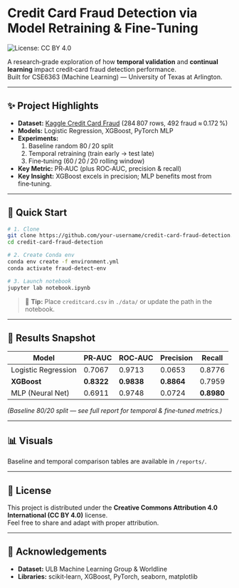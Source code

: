 # Credit Card Fraud Detection via Model Retraining & Fine‑Tuning

![License: CC BY 4.0](https://img.shields.io/badge/License-CC%20BY%204.0-lightgrey.svg)

A research‑grade exploration of how **temporal validation** and **continual learning** impact credit‑card fraud detection performance.  
Built for CSE6363 (Machine Learning) — University of Texas at Arlington.

---

## ✨ Project Highlights
- **Dataset:** [Kaggle Credit Card Fraud](https://www.kaggle.com/datasets/mlg-ulb/creditcardfraud) (284 807 rows, 492 fraud ≈ 0.172 %)
- **Models:** Logistic Regression, XGBoost, PyTorch MLP
- **Experiments:**  
  1. Baseline random 80 / 20 split  
  2. Temporal retraining (train early → test late)  
  3. Fine‑tuning (60 / 20 / 20 rolling window)
- **Key Metric:** PR‑AUC (plus ROC‑AUC, precision & recall)
- **Key Insight:** XGBoost excels in precision; MLP benefits most from fine‑tuning.

---

## 🚀 Quick Start
```bash
# 1. Clone
git clone https://github.com/your‑username/credit‑card‑fraud‑detection.git
cd credit‑card‑fraud‑detection

# 2. Create Conda env
conda env create -f environment.yml
conda activate fraud-detect-env

# 3. Launch notebook
jupyter lab notebook.ipynb
```

> 🔑 **Tip:** Place `creditcard.csv` in `./data/` or update the path in the notebook.

---

## 🔬 Results Snapshot

| Model | PR‑AUC | ROC‑AUC | Precision | Recall |
|-------|--------|---------|-----------|--------|
| Logistic Regression | 0.7067 | 0.9713 | 0.0653 | 0.8776 |
| **XGBoost** | **0.8322** | **0.9838** | **0.8864** | 0.7959 |
| MLP (Neural Net) | 0.6911 | 0.9748 | 0.0724 | **0.8980** |

*(Baseline 80/20 split — see full report for temporal & fine‑tuned metrics.)*

---

## 📊 Visuals
Baseline and temporal comparison tables are available in `/reports/`.

---

## 📝 License
This project is distributed under the **Creative Commons Attribution 4.0 International (CC BY 4.0)** license.  
Feel free to share and adapt with proper attribution.

---

## 🙏 Acknowledgements
- **Dataset:** ULB Machine Learning Group & Worldline  
- **Libraries:** scikit‑learn, XGBoost, PyTorch, seaborn, matplotlib  


